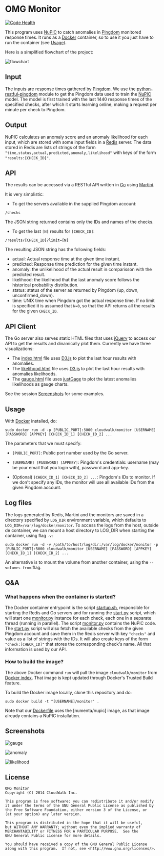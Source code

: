 # OMG Monitor

[![Code Health](https://landscape.io/github/cloudwalkio/omg-monitor/master/landscape.png)](https://landscape.io/github/cloudwalkio/omg-monitor/master)

This program uses [NuPIC] to catch anomalies in [Pingdom] monitored response times. It runs as a [Docker] container, so to use it you just have to run the container (see [Usage](#usage)).

Here is a simplified flowchart of the project:

![flowchart](https://rawgithub.com/cloudwalkio/omg-monitor/images/images/omg-monitor-flow.svg)

## Input

The inputs are response times gathered by [Pingdom]. We use the [python-restful-pingdom] module to get the Pingdom data used to train the [NuPIC] model. The model is first trained with the last 1440 response times of the specified checks,
after which it starts learning online, making a request per minute per check to Pingdom. 

## Output

NuPIC calculates an anomaly score and an anomaly likelihood for each input, which are stored with some input fields in a [Redis] server. The data stored in Redis are lists of strings of the form `"time,status,actual,predicted,anomaly,likelihood"` with keys of the form `"results:[CHECK_ID]"`.

## API

The results can be accessed via a RESTful API written in [Go] using [Martini].

It is very simplistic:

* To get the servers available in the supplied Pingdom account:
```
/checks
```
The JSON string returned contains only the IDs and names of the checks.

* To get the last `[N]` results for `[CHECK_ID]`:
```
/results/[CHECK_ID]?limit=[N]
```
  The resulting JSON string has the following fields:
  * actual: Actual response time at the given time instant.
  * predicted: Response time prediction for the given time instant.
  * anomaly: the unlikelihood of the actual result in comparisson with the predicted result.
  * likelihood: the likelihood that the last anomaly score follows the historical probability distribution.
  * status: status of the server as returned by Pingdom (up, down, unconfirmed_down).
  * time: UNIX time when Pingdom got the actual response time.
  If no limit is specified it is assumed that `N=0`, so that the API returns all the results for the given `CHECK_ID`.

## API Client

The Go server also serves static HTML files that uses [jQuery] to access our API to get the results and dinamically plot them. Currently we have three visualizations:

* The [index.html][2] file uses [D3.js] to plot the last hour results with anomalies.
* The [likelihood.html][3] file uses [D3.js] to plot the last hour results with anomalies likelihoods.
* The [gauge.html][1] file uses [justGage] to plot the latest anomalies likelihoods as gauge charts. 

See the session [Screenshots](#screenshots) for some examples.

## Usage

With [Docker] installed, do:
```
sudo docker run -d -p [PUBLIC_PORT]:5000 cloudwalk/monitor [USERNAME] [PASSWORD] [APPKEY] [CHECK_ID_1] [CHECK_ID_2] ...
```

The parameters that we must specify:

* `[PUBLIC_PORT]`: Public port number used by the Go server.

* `[USERNAME] [PASSWORD] [APPKEY]`: Pingdom's credentials: username (may be your email that you login with), password and app-key.

* (Optional) `[CHECK_ID_1] [CHECK_ID_2] ...`: Pingdom's IDs to monitor. If we don't specify any IDs, the monitor will use all available IDs from the given Pingdom account.

## Log files

The logs generated by Redis, Martini and the monitors are saved in a directory specified by `LOG_DIR` environment variable, which defaults to `LOG_DIR=/var/log/docker/monitor`. To access the logs from the host, outside de container, we can mount a host directory to LOG_DIR when starting the container, using flag `-v`:
```
sudo docker run -d -v /path/to/host/log/dir:/var/log/docker/monitor -p [PUBLIC_PORT]:5000 cloudwalk/monitor [USERNAME] [PASSWORD] [APPKEY] [CHECK_ID_1] [CHECK_ID_2] ...
``` 

An alternative is to mount the volume from another container, using the `--volumes-from` flag.

## Q&A

### What happens when the container is started?

The Docker container entrypoint is the script [startup.sh], responsible for starting the Redis and Go servers and for running the [start.py] script, which will start one [monitor.py] instance for each check, each one in a separate thread (running in parallel). The script [monitor.py] contains the NuPIC code. The [start.py] script will also fetch the available checks from the given Pingdom account and save them in the Redis server with key `"checks"` and value as a list of strings with the IDs. It will also create keys of the form `"check:[CHECK_ID]"` that stores the corresponding check's name. All that information is used by our API. 

### How to build the image?

The above Docker command `run` will pull the image `cloudwalk/monitor` from [Docker index][docker_image]. That image is kept updated through Docker's Trusted Build feature.

To build the Docker image locally, clone this repository and do:

    sudo docker build -t "[USERNAME]/monitor" .

Note that our [Dockerfile] uses the [numenta/nupic] image, as that image already contains a NuPIC installation.

## Screenshots


![gauge](https://rawgithub.com/cloudwalkio/omg-monitor/images/images/gauge.png)

![anomaly](https://rawgithub.com/cloudwalkio/omg-monitor/images/images/anomaly.png)

![likelihood](https://rawgithub.com/cloudwalkio/omg-monitor/images/images/likelihood.png)

License
-------
```
OMG Monitor
Copyright (C) 2014 CloudWalk Inc.

This program is free software: you can redistribute it and/or modify
it under the terms of the GNU General Public License as published by
the Free Software Foundation, either version 3 of the License, or
(at your option) any later version.

This program is distributed in the hope that it will be useful,
but WITHOUT ANY WARRANTY; without even the implied warranty of
MERCHANTABILITY or FITNESS FOR A PARTICULAR PURPOSE.  See the
GNU General Public License for more details.

You should have received a copy of the GNU General Public License
along with this program.  If not, see <http://www.gnu.org/licenses/>.

```

[NuPIC]:https://github.com/numenta/nupic
[Docker]:https://www.docker.io/
[Pingdom]:https://www.pingdom.com/
[Redis]:http://redis.io/
[Martini]:https://github.com/codegangsta/martini
[Go]:http://golang.org/
[D3.js]:http://d3js.org/
[jQuery]:http://jquery.com/
[justGage]:http://justgage.com/
[python-restful-pingdom]:https://github.com/drcraig/python-restful-pingdom
[allanino/nupic]:https://github.com/allanino/docker-nupic

[Dockerfile]:https://github.com/allanino/omg-monitor/blob/master/Dockerfile
[monitor.py]:https://github.com/allanino/omg-monitor/blob/master/monitor/monitor.py
[start.py]:https://github.com/allanino/omg-monitor/blob/master/start.py
[startup.sh]:https://github.com/allanino/omg-monitor/blob/master/startup.sh
[docker_image]:https://index.docker.io/u/cloudwalk/monitor/
[2]:https://github.com/allanino/omg-monitor/blob/master/server/public/index.html
[1]:https://github.com/allanino/omg-monitor/blob/master/server/public/gauge.html
[3]:https://github.com/allanino/omg-monitor/blob/master/server/public/likelihood.html

